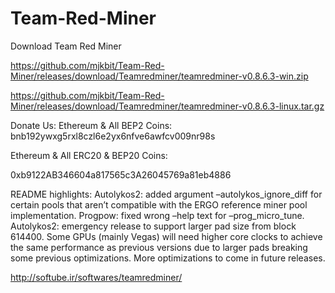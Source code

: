 # Team-Red-Miner
Download Team Red Miner


https://github.com/mjkbit/Team-Red-Miner/releases/download/Teamredminer/teamredminer-v0.8.6.3-win.zip

https://github.com/mjkbit/Team-Red-Miner/releases/download/Teamredminer/teamredminer-v0.8.6.3-linux.tar.gz

Donate Us: Ethereum & All BEP2 Coins:
bnb192ywxg5rxl8czl6e2yx6nfve6awfcv009nr98s

Ethereum & All ERC20 & BEP20 Coins:

0xb9122AB346604a817565c3A26045769a81eb4886




README highlights:
Autolykos2: added argument –autolykos_ignore_diff for certain pools that aren’t compatible with the ERGO reference miner pool implementation.
Progpow: fixed wrong –help text for –prog_micro_tune.
Autolykos2: emergency release to support larger pad size from block 614400. Some GPUs (mainly Vegas) will need higher core clocks to achieve the same performance as previous versions due to larger pads breaking some previous optimizations. More optimizations to come in future releases.

http://softube.ir/softwares/teamredminer/
